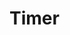 # Timer

<img src="https://raw.githubusercontent.com/LaloBerro/UPM-Timer/main/TimerFlowChart.jpeg" alt="">
